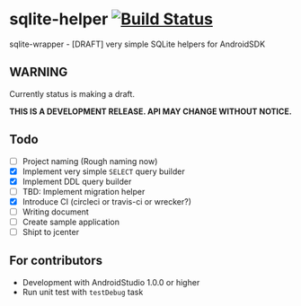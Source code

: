 # sqlite-helper [![Build Status](https://travis-ci.org/ichigotake/android-sqlite-helper.svg)](https://travis-ci.org/ichigotake/android-sqlite-helper)

sqlite-wrapper - [DRAFT] very simple SQLite helpers for AndroidSDK

## WARNING

Currently status is making a draft.

**THIS IS A DEVELOPMENT RELEASE. API MAY CHANGE WITHOUT NOTICE.**

## Todo

- [ ] Project naming (Rough naming now)
- [x] Implement very simple `SELECT` query builder
- [x] Implement DDL query builder
- [ ] TBD: Implement migration helper
- [x] Introduce CI (circleci or travis-ci or wrecker?)
- [ ] Writing document
- [ ] Create sample application
- [ ] Shipt to jcenter

## For contributors

- Development with AndroidStudio 1.0.0 or higher
- Run unit test with `testDebug` task
